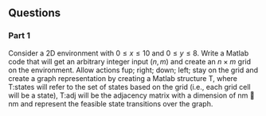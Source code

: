 
## Questions

### Part 1 

Consider a 2D environment with $0 \le x \le 10$ and $0 \le y \le 8$. Write a Matlab code that
will get an arbitrary integer input $(n,m)$ and create an $n\times m$ grid on the environment. Allow actions
fup; right; down; left; stay on the grid and create a graph representation by creating a Matlab structure T,
where T:states will refer to the set of states based on the grid (i.e., each grid cell will be a state), T:adj will
be the adjacency matrix with a dimension of nm  nm and represent the feasible state transitions over the
graph.
